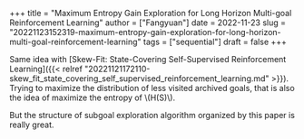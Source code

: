 +++
title = "Maximum Entropy Gain Exploration for Long Horizon Multi-goal Reinforcement Learning"
author = ["Fangyuan"]
date = 2022-11-23
slug = "20221123152319-maximum-entropy-gain-exploration-for-long-horizon-multi-goal-reinforcement-learning"
tags = ["sequential"]
draft = false
+++

Same idea with [Skew-Fit: State-Covering Self-Supervised Reinforcement Learning]({{< relref "20221121172110-skew_fit_state_covering_self_supervised_reinforcement_learning.md" >}}). Trying to maximize the distribution of less visited archived goals, that is  also the idea of maximize the entropy of \\(H(S)\\).

<span class="underline">But the structure of subgoal exploration algorithm organized by this paper is really great.</span>

